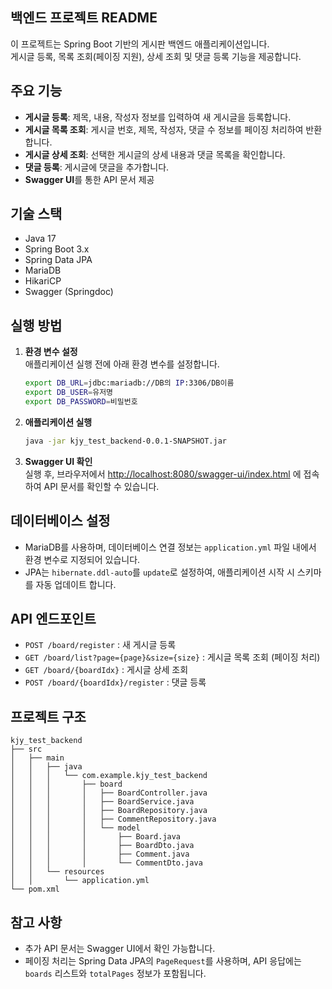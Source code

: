 ## 백엔드 프로젝트 README

이 프로젝트는 Spring Boot 기반의 게시판 백엔드 애플리케이션입니다.  
게시글 등록, 목록 조회(페이징 지원), 상세 조회 및 댓글 등록 기능을 제공합니다.

## 주요 기능

- **게시글 등록**: 제목, 내용, 작성자 정보를 입력하여 새 게시글을 등록합니다.
- **게시글 목록 조회**: 게시글 번호, 제목, 작성자, 댓글 수 정보를 페이징 처리하여 반환합니다.
- **게시글 상세 조회**: 선택한 게시글의 상세 내용과 댓글 목록을 확인합니다.
- **댓글 등록**: 게시글에 댓글을 추가합니다.
- **Swagger UI**를 통한 API 문서 제공

## 기술 스택

- Java 17
- Spring Boot 3.x
- Spring Data JPA
- MariaDB
- HikariCP
- Swagger (Springdoc)

## 실행 방법

1. **환경 변수 설정**  
   애플리케이션 실행 전에 아래 환경 변수를 설정합니다.
   ```bash
   export DB_URL=jdbc:mariadb://DB의 IP:3306/DB이름
   export DB_USER=유저명
   export DB_PASSWORD=비밀번호
   ```

2. **애플리케이션 실행**
   ```bash
   java -jar kjy_test_backend-0.0.1-SNAPSHOT.jar
   ```

3. **Swagger UI 확인**  
   실행 후, 브라우저에서 [http://localhost:8080/swagger-ui/index.html](http://localhost:8080/swagger-ui/index.html) 에 접속하여 API 문서를 확인할 수 있습니다.

## 데이터베이스 설정

- MariaDB를 사용하며, 데이터베이스 연결 정보는 `application.yml` 파일 내에서 환경 변수로 지정되어 있습니다.
- JPA는 `hibernate.ddl-auto`를 `update`로 설정하여, 애플리케이션 시작 시 스키마를 자동 업데이트 합니다.

## API 엔드포인트

- `POST /board/register` : 새 게시글 등록
- `GET /board/list?page={page}&size={size}` : 게시글 목록 조회 (페이징 처리)
- `GET /board/{boardIdx}` : 게시글 상세 조회
- `POST /board/{boardIdx}/register` : 댓글 등록

## 프로젝트 구조

```
kjy_test_backend
├── src
│   ├── main
│   │   ├── java
│   │   │   └── com.example.kjy_test_backend
│   │   │       ├── board
│   │   │       │   ├── BoardController.java
│   │   │       │   ├── BoardService.java
│   │   │       │   ├── BoardRepository.java
│   │   │       │   ├── CommentRepository.java
│   │   │       │   └── model
│   │   │       │       ├── Board.java
│   │   │       │       ├── BoardDto.java
│   │   │       │       ├── Comment.java
│   │   │       │       └── CommentDto.java
│   │   └── resources
│   │       └── application.yml
└── pom.xml
```

## 참고 사항

- 추가 API 문서는 Swagger UI에서 확인 가능합니다.
- 페이징 처리는 Spring Data JPA의 `PageRequest`를 사용하며, API 응답에는 `boards` 리스트와 `totalPages` 정보가 포함됩니다.
